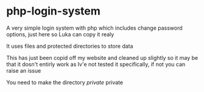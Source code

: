 # php-login-system

A very simple login system with php which includes change password options, just here so Luka can copy it realy

It uses files and protected directories to store data

This has just been copid off my website and cleaned up slightly so it may be that it dosn't entirly work as Iv'e not tested it specifically, if not you can raise an issue

You need to make the directory _private_ private
